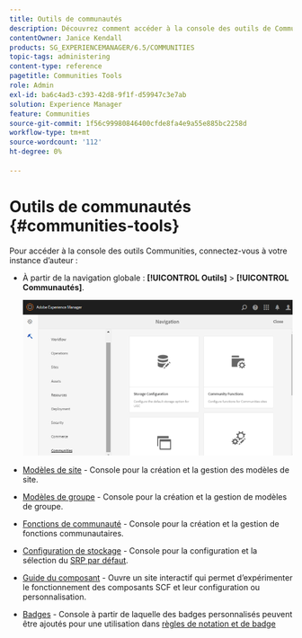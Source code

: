 ```yaml
---
title: Outils de communautés
description: Découvrez comment accéder à la console des outils de Communities par le biais de votre instance d’auteur.
contentOwner: Janice Kendall
products: SG_EXPERIENCEMANAGER/6.5/COMMUNITIES
topic-tags: administering
content-type: reference
pagetitle: Communities Tools
role: Admin
exl-id: ba6c4ad3-c393-42d8-9f1f-d59947c3e7ab
solution: Experience Manager
feature: Communities
source-git-commit: 1f56c99980846400cfde8fa4e9a55e885bc2258d
workflow-type: tm+mt
source-wordcount: '112'
ht-degree: 0%

---
```


# Outils de communautés {#communities-tools}

Pour accéder à la console des outils Communities, connectez-vous à votre instance d’auteur :

* À partir de la navigation globale : **[!UICONTROL Outils]** > **[!UICONTROL Communautés]**.

  ![communities](assets/communities-home.png)

* [Modèles de site](sites.md) - Console pour la création et la gestion des modèles de site.

* [Modèles de groupe](tools-groups.md) - Console pour la création et la gestion de modèles de groupe.

* [Fonctions de communauté](functions.md) - Console pour la création et la gestion de fonctions communautaires.

* [Configuration de stockage](srp-config.md) - Console pour la configuration et la sélection du [SRP par défaut](working-with-srp.md).

* [Guide du composant](components-guide.md) - Ouvre un site interactif qui permet d’expérimenter le fonctionnement des composants SCF et leur configuration ou personnalisation.

* [Badges](badges.md) - Console à partir de laquelle des badges personnalisés peuvent être ajoutés pour une utilisation dans [règles de notation et de badge](implementing-scoring.md)
